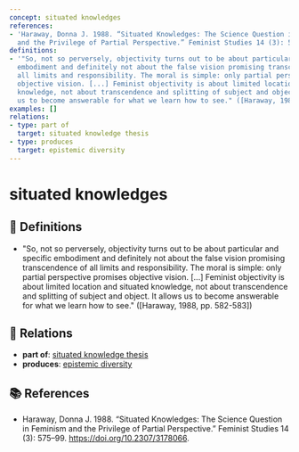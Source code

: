```yaml
---
concept: situated knowledges
references:
- 'Haraway, Donna J. 1988. “Situated Knowledges: The Science Question in Feminism
  and the Privilege of Partial Perspective.” Feminist Studies 14 (3): 575–99. https://doi.org/10.2307/3178066.'
definitions:
- '"So, not so perversely, objectivity turns out to be about particular and specific
  embodiment and definitely not about the false vision promising transcendence of
  all limits and responsibility. The moral is simple: only partial perspective promises
  objective vision. [...] Feminist objectivity is about limited location and situated
  knowledge, not about transcendence and splitting of subject and object. It allows
  us to become answerable for what we learn how to see." ([Haraway, 1988, pp. 582-583])'
examples: []
relations:
- type: part of
  target: situated knowledge thesis
- type: produces
  target: epistemic diversity
---
```


# situated knowledges

## 📖 Definitions

- "So, not so perversely, objectivity turns out to be about particular and specific embodiment and definitely not about the false vision promising transcendence of all limits and responsibility. The moral is simple: only partial perspective promises objective vision. [...] Feminist objectivity is about limited location and situated knowledge, not about transcendence and splitting of subject and object. It allows us to become answerable for what we learn how to see." ([Haraway, 1988, pp. 582-583])

## 🔗 Relations

- **part of**: [situated knowledge thesis](./situated-knowledge-thesis.md)
- **produces**: [epistemic diversity](./epistemic-diversity.md)

## 📚 References

- Haraway, Donna J. 1988. “Situated Knowledges: The Science Question in Feminism and the Privilege of Partial Perspective.” Feminist Studies 14 (3): 575–99. https://doi.org/10.2307/3178066.
